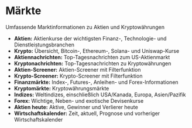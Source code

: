 # **Märkte**

Umfassende Marktinformationen zu Aktien und Kryptowährungen
- **Aktien:** Aktienkurse der wichtigsten Finanz-, Technologie- und Dienstleistungsbranchen
- **Krypto:** Übersicht, Bitcoin-, Ethereum-, Solana- und Uniswap-Kurse
- **Aktiennachrichten:** Top-Tagesnachrichten zum US-Aktienmarkt
- **Kryptonachrichten:** Top-Tagesnachrichten zu Kryptowährungen
- **Aktien-Screener:** Aktien-Screener mit Filterfunktion
- **Krypto-Screener:** Krypto-Screener mit Filterfunktion
- **Finanzmärkte:** Index-, Futures-, Anleihen- und Forex-Informationen
- **Kryptomärkte:** Kryptowährungsmärkte
- **Indizes:** Weltindizes, einschließlich USA/Kanada, Europa, Asien/Pazifik
- **Forex:** Wichtige, Neben- und exotische Devisenkurse
- **Aktien heute:** Aktive, Gewinner und Verlierer heute
- **Wirtschaftskalender:** Zeit, aktuell, Prognose und vorheriger Wirtschaftskalender
